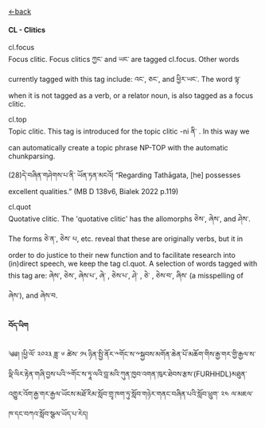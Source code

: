 [<-back](en/pos/pos_tags.md)


<!-- tabs:start -->
#### **CL - Clitics**

cl.focus</br>
Focus clitic. Focus clitics ཀྱང་ and ཡང་ are tagged cl.focus. Other words currently tagged with
this tag include: འང་, ཅང་, and ཕྱིར་ཡང་. The word ལྟ་ when it is not tagged as a verb, or a relator
noun, is also tagged as a focus clitic.

cl.top</br>
Topic clitic. This tag is introduced for the topic clitic -ni ནི་ . In this way we can automatically
create a topic phrase NP-TOP with the automatic chunkparsing.

(28)དེ་བཞིན་གཤེགས་པ་ནི་ ཡོན་ཏན་མངའོ། “Regarding Tathāgata, [he] possesses excellent
qualities.” (MB D 138v6, Bialek 2022 p.119)

cl.quot</br>
Quotative clitic. The 'quotative clitic' has the allomorphs ཅེས་, ཞེས་, and ཤེས་. The forms ཅེ་ན་, ཅེས་
པ, etc. reveal that these are originally verbs, but it in order to do justice to their new function
and to facilitate research into (in)direct speech, we keep the tag cl.quot. A selection of words
tagged with this tag are: ཞེས་, ཅེས་, ཞེས་པ་, ཞེ་ , ཅེས་པ་, ཤེ་ , ཅེ་ , ཅེས་བ་, ཞིས་ (a misspelling of ཞེས་), and ཞེས་བ.

#### **བོད་ཡིག**

༄༅། །ཕྱི་ལོ་ ༢༠༢༣ ཟླ་ ༦ ཚེས་ ༡༥ ཉིན་སྤྱི་ནོར་༸གོང་ས་༸སྐྱབས་མགོན་ཆེན་པོ་མཆོག་གིས་རྒྱ་གར་གྱི་རྒྱལ་ས་ལྡི་ལིར་རྟེན་གཞི་བྱས་པའི་༸གོང་ས་ཏཱ་ལའི་བླ་མའི་ཀུན་ཁྱབ་འགན་ཁུར་ཐེབས་རྩས་(FURHHDL)མཐུན་འགྱུར་འོག་རྒྱ་གར་རྒྱལ་ཡོངས་མཐོ་རིམ་སློབ་གྲྭ་ཁག་ཏུ་སློབ་གཉེར་གནང་བཞིན་པའི་སློབ་ཕྲུག་ ༢༤ ལ་མཇལ་ཁ་དང་བཀའ་སློབ་སྩལ་ཡོད་པ་རེད།

<!-- tabs:end -->